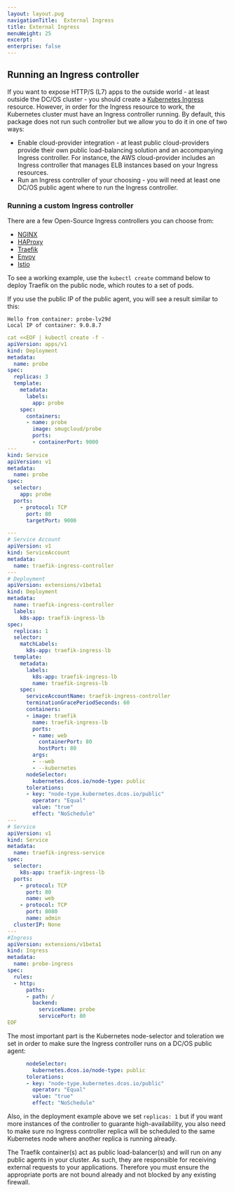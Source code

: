 ```yaml
---
layout: layout.pug
navigationTitle:  External Ingress
title: External Ingress
menuWeight: 25
excerpt:
enterprise: false
---
```


## Running an Ingress controller

If you want to expose HTTP/S (L7) apps to the outside world - at least outside the DC/OS cluster -
you should create a [Kubernetes Ingress](https://kubernetes.io/docs/concepts/services-networking/ingress)
resource.
However, in order for the Ingress resource to work, the Kubernetes cluster must have an Ingress
controller running.
By default, this package does not run such controller but we allow you to do it in one of two ways:

- Enable cloud-provider integration - at least public cloud-providers provide their own public
  load-balancing solution and an accompanying Ingress controller. For instance, the AWS cloud-provider
  includes an Ingress controller that manages ELB instances based on your Ingress resources.
- Run an Ingress controller of your choosing - you will need at least one DC/OS public agent
  where to run the Ingress controller.

### Running a custom Ingress controller

There are a few Open-Source Ingress controllers you can choose from:

- [NGINX](https://github.com/kubernetes/ingress-nginx)
- [HAProxy](https://github.com/appscode/voyager)
- [Traefik](https://docs.traefik.io/user-guide/kubernetes/)
- [Envoy](https://github.com/heptio/contour)
- [Istio](https://istio.io/docs/tasks/traffic-management/ingress.html)

To see a working example, use the `kubectl create` command below to deploy Traefik on the public node,
which routes to a set of pods.

If you use the public IP of the public agent, you will see a result similar to this:

```
Hello from container: probe-lv29d
Local IP of container: 9.0.8.7
```

```yaml
cat <<EOF | kubectl create -f -
apiVersion: apps/v1
kind: Deployment
metadata:
  name: probe
spec:
  replicas: 3
  template:
    metadata:
      labels:
        app: probe
    spec:
      containers:
      - name: probe
        image: smugcloud/probe
        ports:
        - containerPort: 9000
---
kind: Service
apiVersion: v1
metadata:
  name: probe
spec:
  selector:
    app: probe
  ports:
    - protocol: TCP
      port: 80
      targetPort: 9000

---
# Service Account
apiVersion: v1
kind: ServiceAccount
metadata:
  name: traefik-ingress-controller
---
# Deployment
apiVersion: extensions/v1beta1
kind: Deployment
metadata:
  name: traefik-ingress-controller
  labels:
    k8s-app: traefik-ingress-lb
spec:
  replicas: 1
  selector:
    matchLabels:
      k8s-app: traefik-ingress-lb
  template:
    metadata:
      labels:
        k8s-app: traefik-ingress-lb
        name: traefik-ingress-lb
    spec:
      serviceAccountName: traefik-ingress-controller
      terminationGracePeriodSeconds: 60
      containers:
      - image: traefik
        name: traefik-ingress-lb
        ports:
        - name: web
          containerPort: 80
          hostPort: 80
        args:
        - --web
        - --kubernetes
      nodeSelector:
        kubernetes.dcos.io/node-type: public
      tolerations:
      - key: "node-type.kubernetes.dcos.io/public"
        operator: "Equal"
        value: "true"
        effect: "NoSchedule"
---
# Service
apiVersion: v1
kind: Service
metadata:
  name: traefik-ingress-service
spec:
  selector:
    k8s-app: traefik-ingress-lb
  ports:
    - protocol: TCP
      port: 80
      name: web
    - protocol: TCP
      port: 8080
      name: admin
  clusterIP: None
---
#Ingress
apiVersion: extensions/v1beta1
kind: Ingress
metadata:
  name: probe-ingress
spec:
  rules:
  - http:
      paths:
      - path: /
        backend:
          serviceName: probe
          servicePort: 80
EOF
```

The most important part is the Kubernetes node-selector and toleration we set in order
to make sure the Ingress controller runs on a DC/OS public agent:

```yaml
      nodeSelector:
        kubernetes.dcos.io/node-type: public
      tolerations:
      - key: "node-type.kubernetes.dcos.io/public"
        operator: "Equal"
        value: "true"
        effect: "NoSchedule"
```

Also, in the deployment example above we set `replicas: 1` but if you want more instances of the
controller to guarante high-availability, you also need to make sure no Ingress controller replica
will be scheduled to the same Kubernetes node where another replica is running already.

The Traefik container(s) act as public load-balancer(s) and will run on any public agents in your
cluster. As such, they are responsible for receiving external requests to your applications. Therefore
you must ensure the appropriate ports are not bound already and not blocked by any existing firewall.
